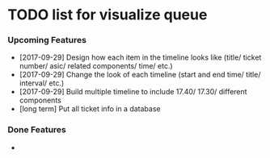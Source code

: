 # TODO list for visualize queue


### Upcoming Features

  - [2017-09-29]  Design how each item in the timeline looks like (title/ ticket number/ asic/ related components/ time/ etc.)
  - [2017-09-29]  Change the look of each timeline (start and end time/ title/ interval/ etc.)
  - [2017-09-29]  Build multiple timeline to include 17.40/ 17.30/ different components
  - [long term]   Put all ticket info in a database
### Done Features

  -
